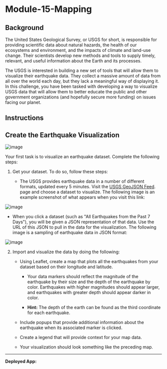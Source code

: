 # Module-15-Mapping

## Background
The United States Geological Survey, or USGS for short, is responsible for providing scientific data about natural hazards, the health of our ecosystems and environment, and the impacts of climate and land-use change. Their scientists develop new methods and tools to supply timely, relevant, and useful information about the Earth and its processes.

The USGS is interested in building a new set of tools that will allow them to visualize their earthquake data. They collect a massive amount of data from all over the world each day, but they lack a meaningful way of displaying it. In this challenge, you have been tasked with developing a way to visualize USGS data that will allow them to better educate the public and other government organizations (and hopefully secure more funding) on issues facing our planet.

## Instructions

## Create the Earthquake Visualization

![image](https://github.com/Daniel-Wallach/Module-15-Mapping/assets/44652327/4aa5cd66-09f9-438f-bbe1-28caeb440305)

Your first task is to visualize an earthquake dataset. Complete the following steps:

1. Get your dataset. To do so, follow these steps:

   - The USGS provides earthquake data in a number of different formats, updated every 5 minutes. Visit the [USGS GeoJSON Feed](http://earthquake.usgs.gov/earthquakes/feed/v1.0/geojson.php). page and choose a dataset to visualize. The following image is an example screenshot of what appears when you visit this link:

![image](https://github.com/Daniel-Wallach/Module-15-Mapping/assets/44652327/30fa2c75-97fe-4181-904c-c25f1ee7bb5c)

   - When you click a dataset (such as "All Earthquakes from the Past 7 Days"), you will be given a JSON representation of that data. Use the URL of this JSON to pull in the data for the visualization. The following image is a sampling of earthquake data in JSON format:

![image](https://github.com/Daniel-Wallach/Module-15-Mapping/assets/44652327/2efd9976-8603-4f5c-9a8d-a19b62492fd1)

2. Import and visualize the data by doing the following:
   - Using Leaflet, create a map that plots all the earthquakes from your dataset based on their longitude and latitude.

     - Your data markers should reflect the magnitude of the earthquake by their size and the depth of the earthquake by color. Earthquakes with higher magnitudes should appear larger, and earthquakes with greater depth should appear darker in color.

     - **Hint:** The depth of the earth can be found as the third coordinate for each earthquake.

   - Include popups that provide additional information about the earthquake when its associated marker is clicked.

   - Create a legend that will provide context for your map data.

   - Your visualization should look something like the preceding map.

---
**Deployed App:**
